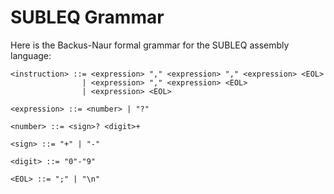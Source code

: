 SUBLEQ Grammar
==============

Here is the Backus-Naur formal grammar for the SUBLEQ assembly language:

```
<instruction> ::= <expression> "," <expression> "," <expression> <EOL>
                | <expression> "," <expression> <EOL>
                | <expression> <EOL>

<expression> ::= <number> | "?"

<number> ::= <sign>? <digit>+

<sign> ::= "+" | "-"

<digit> ::= "0"-"9"

<EOL> ::= ";" | "\n"
```
